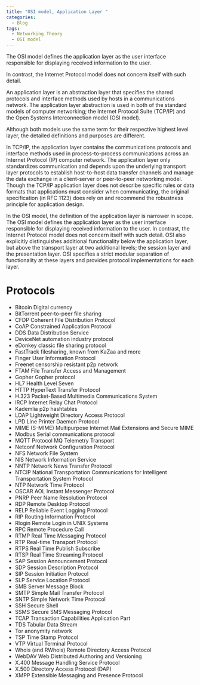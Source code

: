 ```yaml
---
title: "OSI model, Application Layer "
categories:
  - Blog
tags:
  - Networking Theory
  - OSI model
---
```


The OSI model defines the application layer as the user interface responsible for displaying received information to the user. 

In contrast, the Internet Protocol model does not concern itself with such detail. 

An application layer is an abstraction layer that specifies the shared protocols and interface methods used by hosts in a communications network. The application layer abstraction is used in both of the standard models of computer networking; the Internet Protocol Suite (TCP/IP) and the Open Systems Interconnection model (OSI model).

Although both models use the same term for their respective highest level layer, the detailed definitions and purposes are different.

In TCP/IP, the application layer contains the communications protocols and interface methods used in process-to-process communications across an Internet Protocol (IP) computer network. The application layer only standardizes communication and depends upon the underlying transport layer protocols to establish host-to-host data transfer channels and manage the data exchange in a client-server or peer-to-peer networking model. Though the TCP/IP application layer does not describe specific rules or data formats that applications must consider when communicating, the original specification (in RFC 1123) does rely on and recommend the robustness principle for application design.

In the OSI model, the definition of the application layer is narrower in scope. The OSI model defines the application layer as the user interface responsible for displaying received information to the user. In contrast, the Internet Protocol model does not concern itself with such detail. OSI also explicitly distinguishes additional functionality below the application layer, but above the transport layer at two additional levels; the session layer and the presentation layer. OSI specifies a strict modular separation of functionality at these layers and provides protocol implementations for each layer.


<h1>Protocols</h1>

<ul>

<li>Bitcoin	Digital currency</li>
<li>BitTorrent	peer-to-peer file sharing</li>
<li>CFDP	Coherent File Distribution Protocol</li>
<li>CoAP	Constrained Application Protocol</li>
<li>DDS	Data Distribution Service</li>
<li>DeviceNet	automation industry protocol</li>
<li>eDonkey	classic file sharing protocol</li>
<li>FastTrack	filesharing, known from KaZaa and more</li>
<li>Finger	User Information Protocol</li>
<li>Freenet	censorship resistant p2p network</li>
<li>FTAM	File Transfer Access and Management</li>
<li>Gopher	Gopher protocol</li>
<li>HL7	Health Level Seven</li>
<li>HTTP	HyperText Transfer Protocol</li>
<li>H.323	Packet-Based Multimedia Communications System</li>
<li>IRCP	Internet Relay Chat Protocol</li>
<li>Kademlia	p2p hashtables</li>
<li>LDAP	Lightweight Directory Access Protocol</li>
<li>LPD	Line Printer Daemon Protocol</li>
<li>MIME (S-MIME)	Multipurpose Internet Mail Extensions and Secure MIME</li>
<li>Modbus	Serial communications protocol</li>
<li>MQTT Protocol	MQ Telemetry Transport</li>
<li>Netconf	Network Configuration Protocol</li>
<li>NFS	Network File System</li>
<li>NIS	Network Information Service</li>
<li>NNTP	Network News Transfer Protocol</li>
<li>NTCIP	National Transportation Communications for Intelligent Transportation System Protocol</li>
<li>NTP	Network Time Protocol</li>
<li>OSCAR	AOL Instant Messenger Protocol</li>
<li>PNRP	Peer Name Resolution Protocol</li>
<li>RDP	Remote Desktop Protocol</li>
<li>RELP	Reliable Event Logging Protocol</li>
<li>RIP	Routing Information Protocol</li>
<li>Rlogin	Remote Login in UNIX Systems</li>
<li>RPC	Remote Procedure Call</li>
<li>RTMP	Real Time Messaging Protocol</li>
<li>RTP	Real-time Transport Protocol</li>
<li>RTPS	Real Time Publish Subscribe</li>
<li>RTSP	Real Time Streaming Protocol</li>
<li>SAP	Session Announcement Protocol</li>
<li>SDP	Session Description Protocol</li>
<li>SIP	Session Initiation Protocol</li>
<li>SLP	Service Location Protocol</li>
<li>SMB	Server Message Block</li>
<li>SMTP	Simple Mail Transfer Protocol</li>
<li>SNTP	Simple Network Time Protocol</li>
<li>SSH	Secure Shell</li>
<li>SSMS	Secure SMS Messaging Protocol</li>
<li>TCAP	Transaction Capabilities Application Part</li>
<li>TDS	Tabular Data Stream</li>
<li>Tor	anonymity network</li>
<li>TSP	Time Stamp Protocol</li>
<li>VTP	Virtual Terminal Protocol</li>
<li>Whois (and RWhois)	Remote Directory Access Protocol</li>
<li>WebDAV	Web Distributed Authoring and Versioning</li>
<li>X.400	Message Handling Service Protocol</li>
<li>X.500	Directory Access Protocol (DAP)</li>
<li>XMPP	Extensible Messaging and Presence Protocol</li>
</ul>
